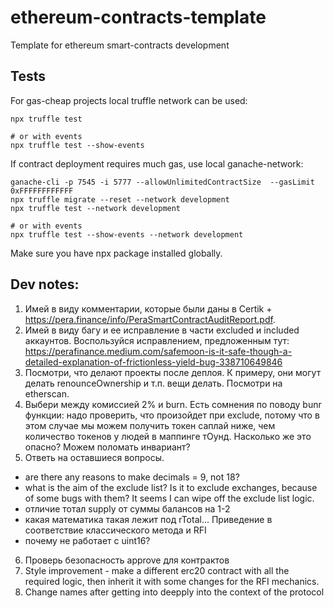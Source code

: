 # ethereum-contracts-template
Template for ethereum smart-contracts development

## Tests
For gas-cheap projects local truffle network can be used:
```
npx truffle test

# or with events
npx truffle test --show-events
```

If contract deployment requires much gas, use local ganache-network:
```
ganache-cli -p 7545 -i 5777 --allowUnlimitedContractSize  --gasLimit 0xFFFFFFFFFFFF
npx truffle migrate --reset --network development
npx truffle test --network development

# or with events
npx truffle test --show-events --network development
```

Make sure you have npx package installed globally.

## Dev notes:
1. Имей в виду комментарии, которые были даны в Certik + https://pera.finance/info/PeraSmartContractAuditReport.pdf.
2. Имей в виду багу и ее исправление в части excluded и included аккаунтов. Воспользуйся исправлением, предложенным тут: https://perafinance.medium.com/safemoon-is-it-safe-though-a-detailed-explanation-of-frictionless-yield-bug-338710649846
3. Посмотри, что делают проекты после деплоя. К примеру, они могут делать renounceOwnership и т.п. вещи делать. Посмотри на etherscan. 
4. Выбери между комиссией 2% и burn. Есть сомнения по поводу bunr функции: надо проверить, что произойдет при exclude, потому что в этом случае мы можем получить токен саплай ниже, чем количество токенов у людей в маппинге тОунд. Насколько же это опасно? Можем поломать инвариант?
5. Ответь на оставшиеся вопросы.
* are there any reasons to make decimals = 9, not 18?
* what is the aim of the exclude list? Is it to exclude exchanges, because of some bugs with them? It seems I can wipe off the exclude list logic.
* отличие тотал supply от суммы балансов на 1-2
* какая математика такая лежит под rTotal... Приведение в соответствие классического метода и RFI
* почему не работает с uint16?
6. Проверь безопасность approve для контрактов
7. Style improvement - make a different erc20 contract with all the required logic, then inherit it with some changes for the RFI mechanics.
8. Change names after getting into deepply into the context of the protocol